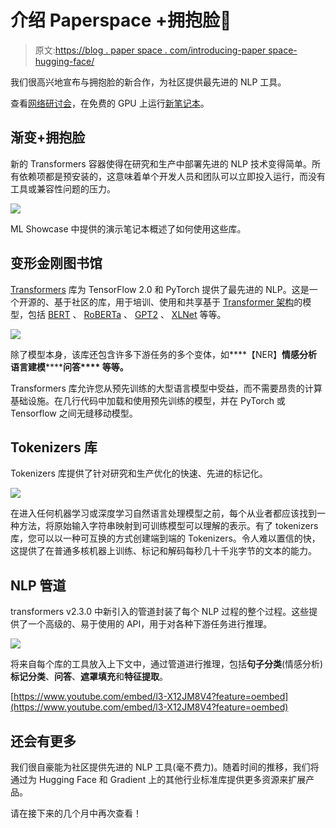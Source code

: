 # 介绍 Paperspace +拥抱脸🤗

> 原文:[https://blog . paper space . com/introducing-paper space-hugging-face/](https://blog.paperspace.com/introducing-paperspace-hugging-face/)

我们很高兴地宣布与拥抱脸的新合作，为社区提供最先进的 NLP 工具。

查看[网络研讨会](https://www.youtube.com/watch?v=SUqi_E_Lyjs)，在免费的 GPU 上运行[新笔记本](https://ml-showcase.paperspace.com/projects/hugging-face)。

## 渐变+拥抱脸

新的 Transformers 容器使得在研究和生产中部署先进的 NLP 技术变得简单。所有依赖项都是预安装的，这意味着单个开发人员和团队可以立即投入运行，而没有工具或兼容性问题的压力。

![](../Images/304c4b6a0a92d6449090ee46fe8cb036.png)

ML Showcase 中提供的演示笔记本概述了如何使用这些库。

## 变形金刚图书馆

[Transformers](https://github.com/huggingface/transformers) 库为 TensorFlow 2.0 和 PyTorch 提供了最先进的 NLP。这是一个开源的、基于社区的库，用于培训、使用和共享基于 [Transformer 架构](https://arxiv.org/abs/1706.03762)的模型，包括 [BERT](https://arxiv.org/abs/1810.04805) 、 [RoBERTa](https://arxiv.org/abs/1907.11692) 、 [GPT2](https://cdn.openai.com/better-language-models/language_models_are_unsupervised_multitask_learners.pdf) 、 [XLNet](https://arxiv.org/abs/1906.08237) 等等。

![](../Images/11a40c7d18a0ac48acf837c9cba5697a.png)

除了模型本身，该库还包含许多下游任务的多个变体，如****【NER】******情感分析********语言建模********问答**** 等等。**

Transformers 库允许您从预先训练的大型语言模型中受益，而不需要昂贵的计算基础设施。在几行代码中加载和使用预先训练的模型，并在 PyTorch 或 Tensorflow 之间无缝移动模型。

## Tokenizers 库

Tokenizers 库提供了针对研究和生产优化的快速、先进的标记化。

![](../Images/a30075c5def0564f209db540a8925e55.png)

在进入任何机器学习或深度学习自然语言处理模型之前，每个从业者都应该找到一种方法，将原始输入字符串映射到可训练模型可以理解的表示。有了 tokenizers 库，您可以以一种可互换的方式创建端到端的 Tokenizers。令人难以置信的快，这提供了在普通多核机器上训练、标记和解码每秒几十千兆字节的文本的能力。

## NLP 管道

transformers v2.3.0 中新引入的管道封装了每个 NLP 过程的整个过程。这些提供了一个高级的、易于使用的 API，用于对各种下游任务进行推理。

![](../Images/2f704ea9c51642fc2d95facfce89e895.png)

将来自每个库的工具放入上下文中，通过管道进行推理，包括**句子分类**(情感分析)**标记分类**、**问答**、**遮罩填充**和**特征提取**。

[https://www.youtube.com/embed/l3-X12JM8V4?feature=oembed](https://www.youtube.com/embed/l3-X12JM8V4?feature=oembed)

## 还会有更多

我们很自豪能为社区提供先进的 NLP 工具(毫不费力)。随着时间的推移，我们将通过为 Hugging Face 和 Gradient 上的其他行业标准库提供更多资源来扩展产品。

请在接下来的几个月中再次查看！